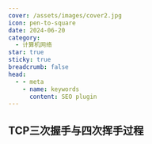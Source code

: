 ```yaml
---
cover: /assets/images/cover2.jpg
icon: pen-to-square
date: 2024-06-20
category:
  - 计算机网络
star: true
sticky: true
breadcrumb: false
head:
  - - meta
    - name: keywords
      content: SEO plugin
---
```


## TCP三次握手与四次挥手过程